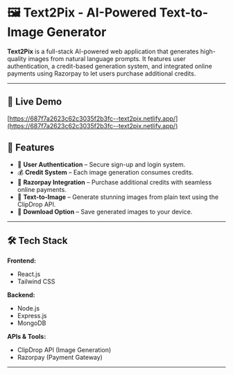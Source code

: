 # 🖼️ Text2Pix - AI-Powered Text-to-Image Generator

**Text2Pix** is a full-stack AI-powered web application that generates high-quality images from natural language prompts. It features user authentication, a credit-based generation system, and integrated online payments using Razorpay to let users purchase additional credits.

---

## 🔗 Live Demo
[https://687f7a2623c62c3035f2b3fc--text2pix.netlify.app/](https://687f7a2623c62c3035f2b3fc--text2pix.netlify.app/)

## 🚀 Features

- 🔐 **User Authentication** – Secure sign-up and login system.
- 💰 **Credit System** – Each image generation consumes credits.
- 🧾 **Razorpay Integration** – Purchase additional credits with seamless online payments.
- 🎨 **Text-to-Image** – Generate stunning images from plain text using the ClipDrop API.
- 💾 **Download Option** – Save generated images to your device.

---

## 🛠 Tech Stack

**Frontend:**  
- React.js  
- Tailwind CSS  

**Backend:**  
- Node.js  
- Express.js  
- MongoDB  

**APIs & Tools:**  
- ClipDrop API (Image Generation)  
- Razorpay (Payment Gateway)  

---


